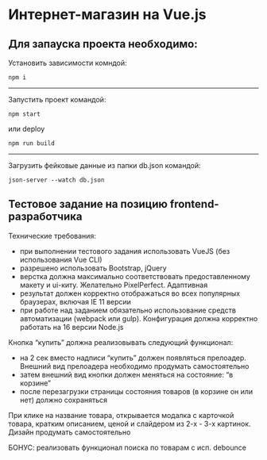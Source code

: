 # Интернет-магазин на Vue.js
## Для запауска проекта необходимо:
Установить зависимости комндой:
```
npm i
```
---
Запустить проект командой:
```
npm start 
```
или deploy
```
npm run build
```
---
Загрузить фейковые данные из папки db.json командой:
```
json-server --watch db.json
```
## Тестовое задание на позицию frontend-разработчика
Технические требования:
- при выполнении тестового задания использовать VueJS (без использования Vue CLI)
- разрешено использовать Bootstrap, jQuery
- верстка должна максимально соответствовать предоставленному макету и ui-киту. Желательно PixelPerfect. Адаптивная
- результат должен корректно отображаться во всех популярных браузерах, включая IE 11 версии
- при работе над заданием обязательно использование средств автоматизации (webpack или gulp). Конфигурация должна корректно работать на 16 версии Node.js


Кнопка “купить” должна реализовывать следующий функционал:
- на 2 сек вместо надписи “купить” должен появляться прелоадер. Внешний вид прелоадера необходимо продумать самостоятельно
- затем внешний вид кнопки должен меняться на состояние: “в корзине”
- после перезагрузки страницы состояния товаров (в корзине он или нет) должно сохраняться

При клике на название товара, открывается модалка с карточкой товара, кратким описанием, ценой и слайдером из 2-х - 3-х картинок. Дизайн продумать самостоятельно

БОНУС: реализовать функционал поиска по товарам с исп. debounce
